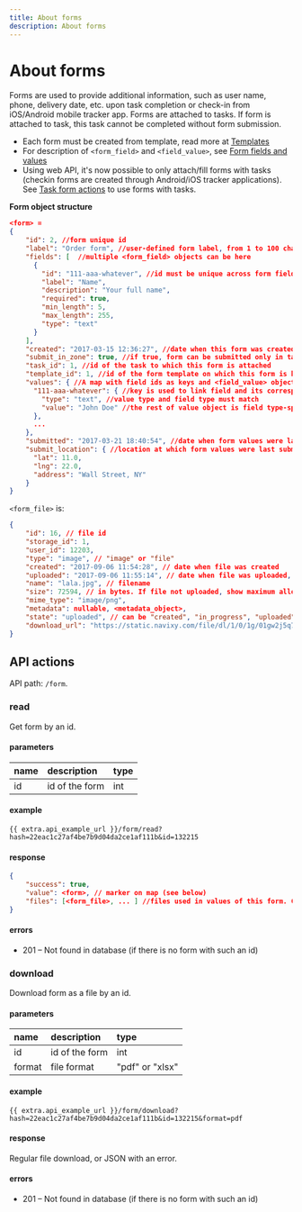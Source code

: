 ```yaml
---
title: About forms
description: About forms
---
```


# About forms

Forms are used to provide additional information, such as user name, phone, delivery date, etc. upon task completion
or check-in from iOS/Android mobile tracker app.
Forms are attached to tasks. If form is attached to task, this task cannot be completed without form submission.

* Each form must be created from template, read more at [Templates](./template.md)
* For description of `<form_field>` and `<field_value>`, see [Form fields and values](./field-types.md)
* Using web API, it's now possible to only attach/fill forms with tasks (checkin forms are created through 
Android/iOS tracker applications). See [Task form actions](../task/form/index.md) to use forms with tasks.

<b>Form object structure</b>
```json
<form> =
{
    "id": 2, //form unique id
    "label": "Order form", //user-defined form label, from 1 to 100 characters
    "fields": [  //multiple <form_field> objects can be here
      {
        "id": "111-aaa-whatever", //id must be unique across form fields
        "label": "Name",
        "description": "Your full name",
        "required": true,
        "min_length": 5,
        "max_length": 255,
        "type": "text"
      }
    ],
    "created": "2017-03-15 12:36:27", //date when this form was created (or attached to the task). Read-only field
    "submit_in_zone": true, //if true, form can be submitted only in task zone
    "task_id": 1, //id of the task to which this form is attached
    "template_id": 1, //id of the form template on which this form is based. Can be null if template was deleted.
    "values": { //A map with field ids as keys and <field_value> objects as values. Can be null if form is not filled.
      "111-aaa-whatever": { //key is used to link field and its corresponding value
        "type": "text", //value type and field type must match
        "value": "John Doe" //the rest of value object is field type-specific
      },
      ...
    },
    "submitted": "2017-03-21 18:40:54", //date when form values were last submitted
    "submit_location": { //location at which form values were last submitted
      "lat": 11.0,
      "lng": 22.0,
      "address": "Wall Street, NY"
    }
}
```    

`<form_file>` is:

```json
{
    "id": 16, // file id
    "storage_id": 1,
    "user_id": 12203,
    "type": "image", // "image" or "file"
    "created": "2017-09-06 11:54:28", // date when file was created
    "uploaded": "2017-09-06 11:55:14", // date when file was uploaded, can be null if file is not yet uploaded
    "name": "lala.jpg", // filename
    "size": 72594, // in bytes. If file not uploaded, show maximum allowed size for upload
    "mime_type": "image/png",
    "metadata": nullable, <metadata_object>,
    "state": "uploaded", // can be "created", "in_progress", "uploaded", "deleted"
    "download_url": "https://static.navixy.com/file/dl/1/0/1g/01gw2j5q7nm4r92dytolzd6koxy9e38v.png/lala.jpg", // actual url at which file is available. Can be null if file is not yet uploaded
}
```

## API actions

API path: `/form`.

### read

Get form by an id.

#### parameters

| name | description | type | 
| :--- | :--- | :--- | 
| id | id of the form | int | 

#### example

    {{ extra.api_example_url }}/form/read?hash=22eac1c27af4be7b9d04da2ce1af111b&id=132215

#### response
```json
{
    "success": true,
    "value": <form>, // marker on map (see below)
    "files": [<form_file>, ... ] //files used in values of this form. Can be null or empty.
}
```    

#### errors
* 201 – Not found in database (if there is no form with such an id)

### download

Download form as a file by an id.

#### parameters

| name | description | type | 
| :--- | :--- | :--- | 
| id | id of the form | int | 
| format | file format | "pdf" or "xlsx" | 

#### example

    {{ extra.api_example_url }}/form/download?hash=22eac1c27af4be7b9d04da2ce1af111b&id=132215&format=pdf

#### response
Regular file download, or JSON with an error.    

#### errors
* 201 – Not found in database (if there is no form with such an id)

